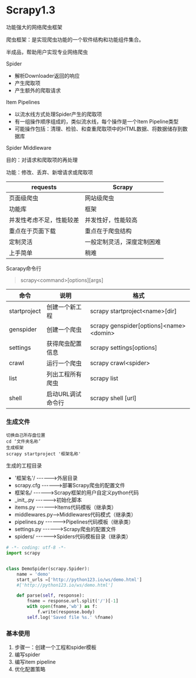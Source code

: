 # Scrapy1.3

功能强大的网络爬虫框架

爬虫框架：是实现爬虫功能的一个软件结构和功能组件集合。

半成品，帮助用户实现专业网络爬虫

Spider

- 解析Downloader返回的响应
- 产生爬取项
- 产生额外的爬取请求

Item Pipelines

- 以流水线方式处理Spider产生的爬取项
- 有一组操作顺序组成的，类似流水线，每个操作是一个Item Pipeline类型
- 可能操作包括：清理、检验、和查重爬取项中的HTML数据、将数据储存到数据库

Spider Middleware

目的：对请求和爬取项的再处理

功能：修改、丢弃、新增请求或爬取项

| requests                 | Scrapy                     |
| ------------------------ | -------------------------- |
| 页面级爬虫               | 网站级爬虫                 |
| 功能库                   | 框架                       |
| 并发性考虑不足，性能较差 | 并发性好，性能较高         |
| 重点在于页面下载         | 重点在于爬虫结构           |
| 定制灵活                 | 一般定制灵活，深度定制困难 |
| 上手简单                 | 稍难                       |

Scarapy命令行

> scrapy\<command>[options]\[args]

| 命令         | 说明              | 格式                                     |
| ------------ | ----------------- | ---------------------------------------- |
| startproject | 创建一个新工程    | scrapy startproject\<name>[dir]          |
| genspider    | 创建一个爬虫      | scrapy genspider[options]\<name>\<domin> |
| settings     | 获得爬虫配置信息  | scrapy settings[options]                 |
| crawl        | 运行一个爬虫      | scrapy crawl\<spider>                    |
| list         | 列出工程所有爬虫  | scrapy list                              |
| shell        | 启动URL调试命令行 | scrapy shell [url]                       |

### 生成文件

```
切换自己所存盘位置
cd ‘文件夹名称’
生成框架
scrapy startproject '框架名称'
```

生成的工程目录

- '框架名'/		------>外层目录
- scrapy.cfg     ------>部署Scrapy爬虫的配置文件
- 框架名/          ------>Scrapy框架的用户自定义python代码
- \_init_.py         ------>初始化脚本
- items.py         ------>Items代码模板（继承类）
- middlewares.py-->Middlewares代码模式（继承类）
- pipelines.py  ------>Pipelines代码模板（继承类）
- settings.py    ------>Scrapy爬虫的配置文件 
- spiders/         ------>Spiders代码模板目录（继承类）		



```python
# -*- coding: utf-8 -*-
import scrapy


class DemoSpider(scrapy.Spider):
    name = 'demo'
    start_urls =['http://python123.io/ws/demo.html']
    #['http://python123.io/ws/demo.html']

    def parse(self, response):
        fname = response.url.split('/')[-1]
        with open(fname,'wb') as f:
            f.write(response.body)
        self.log('Saved file %s.' %fname)

```

### 基本使用

1. 步骤一：创建一个工程和spider模板
2. 编写spider
3. 编写item pipeline
4. 优化配置策略





